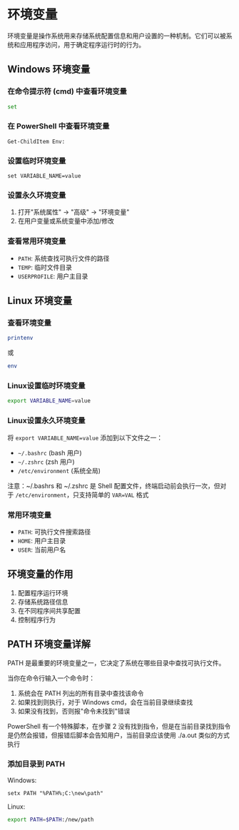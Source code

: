 # 环境变量

环境变量是操作系统用来存储系统配置信息和用户设置的一种机制。它们可以被系统和应用程序访问，用于确定程序运行时的行为。

## Windows 环境变量

### 在命令提示符 (cmd) 中查看环境变量

```cmd
set
```

### 在 PowerShell 中查看环境变量

```pwsh
Get-ChildItem Env:
```

### 设置临时环境变量

```pwsh
set VARIABLE_NAME=value
```

### 设置永久环境变量

1. 打开"系统属性" → "高级" → "环境变量"
2. 在用户变量或系统变量中添加/修改

### 查看常用环境变量

- `PATH`: 系统查找可执行文件的路径
- `TEMP`: 临时文件目录
- `USERPROFILE`: 用户主目录

## Linux 环境变量

### 查看环境变量

```bash
printenv
```

或

```bash
env
```

### Linux设置临时环境变量

```bash
export VARIABLE_NAME=value
```

### Linux设置永久环境变量

将 `export VARIABLE_NAME=value` 添加到以下文件之一：

- `~/.bashrc` (bash 用户)
- `~/.zshrc` (zsh 用户)
- `/etc/environment` (系统全局)

注意：~/.bashrs 和 ~/.zshrc 是 Shell 配置文件，终端启动前会执行一次，但对于 `/etc/environment`，只支持简单的 `VAR=VAL` 格式

### 常用环境变量

- `PATH`: 可执行文件搜索路径
- `HOME`: 用户主目录
- `USER`: 当前用户名

## 环境变量的作用

1. 配置程序运行环境
2. 存储系统路径信息
3. 在不同程序间共享配置
4. 控制程序行为

## PATH 环境变量详解

PATH 是最重要的环境变量之一，它决定了系统在哪些目录中查找可执行文件。

当你在命令行输入一个命令时：

1. 系统会在 PATH 列出的所有目录中查找该命令
2. 如果找到则执行，对于 Windows cmd，会在当前目录继续查找
3. 如果没有找到，否则报"命令未找到"错误

PowerShell 有一个特殊脚本，在步骤 2 没有找到指令，但是在当前目录找到指令是仍然会报错，但报错后脚本会告知用户，当前目录应该使用 ./a.out 类似的方式执行

### 添加目录到 PATH

Windows:

```pwsh
setx PATH "%PATH%;C:\new\path"
```

Linux:

```bash
export PATH=$PATH:/new/path
```
